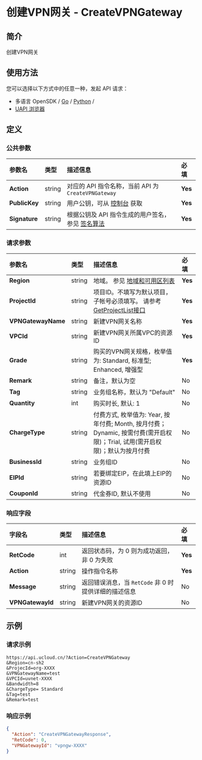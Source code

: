 # 创建VPN网关 - CreateVPNGateway

## 简介

创建VPN网关






## 使用方法

您可以选择以下方式中的任意一种，发起 API 请求：
- 多语言 OpenSDK / [Go](https://github.com/ucloud/ucloud-sdk-go) / [Python](https://github.com/ucloud/ucloud-sdk-python3) /
- [UAPI 浏览器](https://console.ucloud.cn/uapi/detail?id=CreateVPNGateway)


## 定义

### 公共参数

| 参数名 | 类型 | 描述信息 | 必填 |
|:---|:---|:---|:---|
| **Action**     | string  | 对应的 API 指令名称，当前 API 为 `CreateVPNGateway`                        | **Yes** |
| **PublicKey**  | string  | 用户公钥，可从 [控制台](https://console.ucloud.cn/uapi/apikey) 获取                                             | **Yes** |
| **Signature**  | string  | 根据公钥及 API 指令生成的用户签名，参见 [签名算法](api/summary/signature.md)  | **Yes** |

### 请求参数

| 参数名 | 类型 | 描述信息 | 必填 |
|:---|:---|:---|:---|
| **Region** | string | 地域。 参见 [地域和可用区列表](api/summary/regionlist) |**Yes**|
| **ProjectId** | string | 项目ID。不填写为默认项目，子帐号必须填写。 请参考[GetProjectList接口](api/summary/get_project_list) |**Yes**|
| **VPNGatewayName** | string | 新建VPN网关名称 |**Yes**|
| **VPCId** | string | 新建VPN网关所属VPC的资源ID |**Yes**|
| **Grade** | string | 购买的VPN网关规格，枚举值为: Standard, 标准型; Enhanced, 增强型 |**Yes**|
| **Remark** | string | 备注，默认为空 |No|
| **Tag** | string | 业务组名称，默认为 "Default" |No|
| **Quantity** | int | 购买时长, 默认: 1 |No|
| **ChargeType** | string | 付费方式, 枚举值为: Year, 按年付费; Month, 按月付费；Dynamic, 按需付费(需开启权限)；Trial, 试用(需开启权限)；默认为按月付费 |No|
| **BusinessId** | string | 业务组ID |No|
| **EIPId** | string | 若要绑定EIP，在此填上EIP的资源ID |No|
| **CouponId** | string | 代金券ID, 默认不使用 |No|

### 响应字段

| 字段名 | 类型 | 描述信息 | 必填 |
|:---|:---|:---|:---|
| **RetCode** | int | 返回状态码，为 0 则为成功返回，非 0 为失败 |**Yes**|
| **Action** | string | 操作指令名称 |**Yes**|
| **Message** | string | 返回错误消息，当 `RetCode` 非 0 时提供详细的描述信息 |No|
| **VPNGatewayId** | string | 新建VPN网关的资源ID |No|




## 示例

### 请求示例
    
```
https://api.ucloud.cn/?Action=CreateVPNGateway
&Region=cn-sh2
&ProjecId=org-XXXX
&VPNGatewayName=test
&VPCId=uvnet-XXXX
&Bandwidth=8
&ChargeType= Standard
&Tag=test
&Remark=test
```

### 响应示例
    
```json
{
  "Action": "CreateVPNGatewayResponse",
  "RetCode": 0,
  "VPNGatewayId": "vpngw-XXXX"
}
```





